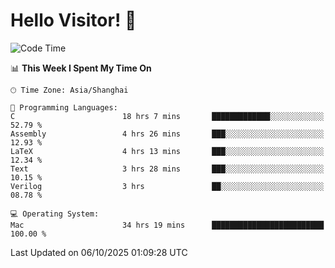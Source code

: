 # Hello Visitor! 👋

<!--START_SECTION:waka-->
![Code Time](http://img.shields.io/badge/Code%20Time-549%20hrs%2032%20mins-blue)

📊 **This Week I Spent My Time On** 

```text
🕑︎ Time Zone: Asia/Shanghai

💬 Programming Languages: 
C                        18 hrs 7 mins       █████████████░░░░░░░░░░░░   52.79 % 
Assembly                 4 hrs 26 mins       ███░░░░░░░░░░░░░░░░░░░░░░   12.93 % 
LaTeX                    4 hrs 13 mins       ███░░░░░░░░░░░░░░░░░░░░░░   12.34 % 
Text                     3 hrs 28 mins       ███░░░░░░░░░░░░░░░░░░░░░░   10.15 % 
Verilog                  3 hrs               ██░░░░░░░░░░░░░░░░░░░░░░░   08.78 % 

💻 Operating System: 
Mac                      34 hrs 19 mins      █████████████████████████   100.00 % 
```


 Last Updated on 06/10/2025 01:09:28 UTC
<!--END_SECTION:waka-->
